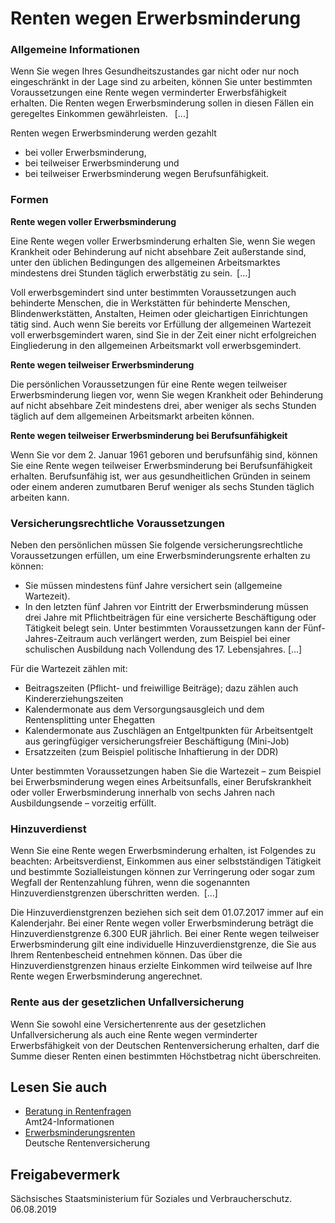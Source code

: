 # Renten wegen Erwerbsminderung

### Allgemeine Informationen

Wenn Sie wegen Ihres Gesundheitszustandes gar nicht oder nur noch eingeschränkt in der Lage sind zu arbeiten, können Sie unter bestimmten Voraussetzungen eine Rente wegen verminderter Erwerbsfähigkeit erhalten. Die Renten wegen Erwerbsminderung sollen in diesen Fällen ein geregeltes Einkommen gewährleisten.  [...]

Renten wegen Erwerbsminderung werden gezahlt

* bei voller Erwerbsminderung,
* bei teilweiser Erwerbsminderung und
* bei teilweiser Erwerbsminderung wegen Berufsunfähigkeit.

### Formen

**Rente wegen voller Erwerbsminderung**

Eine Rente wegen voller Erwerbsminderung erhalten Sie, wenn Sie wegen Krankheit oder Behinderung auf nicht absehbare Zeit außerstande sind, unter den üblichen Bedingungen des allgemeinen Arbeitsmarktes mindestens drei Stunden täglich erwerbstätig zu sein. [...]

Voll erwerbsgemindert sind unter bestimmten Voraussetzungen auch behinderte Menschen, die in Werkstätten für behinderte Menschen, Blindenwerkstätten, Anstalten, Heimen oder gleichartigen Einrichtungen tätig sind. Auch wenn Sie bereits vor Erfüllung der allgemeinen Wartezeit voll erwerbsgemindert waren, sind Sie in der Zeit einer nicht erfolgreichen Eingliederung in den allgemeinen Arbeitsmarkt voll erwerbsgemindert.

**Rente wegen teilweiser Erwerbsminderung**

Die persönlichen Voraussetzungen für eine Rente wegen teilweiser Erwerbsminderung liegen vor, wenn Sie wegen Krankheit oder Behinderung auf nicht absehbare Zeit mindestens drei, aber weniger als sechs Stunden täglich auf dem allgemeinen Arbeitsmarkt arbeiten können.

**Rente wegen teilweiser Erwerbsminderung bei Berufsunfähigkeit**

Wenn Sie vor dem 2. Januar 1961 geboren und berufsunfähig sind, können Sie eine Rente wegen teilweiser Erwerbsminderung bei Berufsunfähigkeit erhalten. Berufsunfähig ist, wer aus gesundheitlichen Gründen in seinem oder einem anderen zumutbaren Beruf weniger als sechs Stunden täglich arbeiten kann.

### Versicherungsrechtliche Voraussetzungen

Neben den persönlichen müssen Sie folgende versicherungsrechtliche Voraussetzungen erfüllen, um eine Erwerbsminderungsrente erhalten zu können:

* Sie müssen mindestens fünf Jahre versichert sein (allgemeine Wartezeit).
* In den letzten fünf Jahren vor Eintritt der Erwerbsminderung müssen drei Jahre mit Pflichtbeiträgen für eine versicherte Beschäftigung oder Tätigkeit belegt sein. Unter bestimmten Voraussetzungen kann der Fünf-Jahres-Zeitraum auch verlängert werden, zum Beispiel bei einer schulischen Ausbildung nach Vollendung des 17. Lebensjahres. [...]

Für die Wartezeit zählen mit:

* Beitragszeiten (Pflicht- und freiwillige Beiträge); dazu zählen auch Kindererziehungszeiten
* Kalendermonate aus dem Versorgungsausgleich und dem Rentensplitting unter Ehegatten
* Kalendermonate aus Zuschlägen an Entgeltpunkten für Arbeitsentgelt aus geringfügiger versicherungsfreier Beschäftigung (Mini-Job)
* Ersatzzeiten (zum Beispiel politische Inhaftierung in der DDR)

Unter bestimmten Voraussetzungen haben Sie die Wartezeit – zum Beispiel bei Erwerbsminderung wegen eines Arbeitsunfalls, einer Berufskrankheit oder voller Erwerbsminderung innerhalb von sechs Jahren nach Ausbildungsende – vorzeitig erfüllt.

### Hinzuverdienst

Wenn Sie eine Rente wegen Erwerbsminderung erhalten, ist Folgendes zu beachten: Arbeitsverdienst, Einkommen aus einer selbstständigen Tätigkeit und bestimmte Sozialleistungen können zur Verringerung oder sogar zum Wegfall der Rentenzahlung führen, wenn die sogenannten Hinzuverdienstgrenzen überschritten werden. [...]

Die Hinzuverdienstgrenzen beziehen sich seit dem 01.07.2017 immer auf ein Kalenderjahr. Bei einer Rente wegen voller Erwerbsminderung beträgt die Hinzuverdienstgrenze 6.300 EUR jährlich. Bei einer Rente wegen teilweiser Erwerbsminderung gilt eine individuelle Hinzuverdienstgrenze, die Sie aus Ihrem Rentenbescheid entnehmen können. Das über die Hinzuverdienstgrenzen hinaus erzielte Einkommen wird teilweise auf Ihre Rente wegen Erwerbsminderung angerechnet.

### Rente aus der gesetzlichen Unfallversicherung

Wenn Sie sowohl eine Versichertenrente aus der gesetzlichen Unfallversicherung als auch eine Rente wegen verminderter Erwerbsfähigkeit von der Deutschen Rentenversicherung erhalten, darf die Summe dieser Renten einen bestimmten Höchstbetrag nicht überschreiten.

## Lesen Sie auch

* [Beratung in Rentenfragen](https://amt24dev.sachsen.de/zufi/lebenslagen/5000461)  
  Amt24-Informationen
* [Erwerbsminderungsrenten](http://www.deutsche-rentenversicherung.de/Allgemein/de/Navigation/2_Rente_Reha/01_Rente/01_allgemeines/03_rentenarten_und_leistungen/08_erwerbsminderungsrente_node.html "DRV: Rubrik \"Erwerbsminderungsrenten\"")  
  Deutsche Rentenversicherung

## Freigabevermerk

Sächsisches Staatsministerium für Soziales und Verbraucherschutz. 06.08.2019
